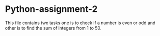 # Python-assignment-2
This file contains two tasks one is to check if a number is even or odd and other is to find the sum of integers from 1 to 50.
